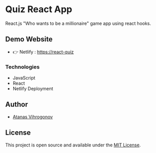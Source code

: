 # Quiz React App

React.js "Who wants to be a millionaire" game app using react hooks.

## Demo Website
- 👉 Netlify : [https://react-quiz]()

### Technologies
- JavaScript
- React
- Netlify Deployment

## Author
- [Atanas Vihrogonov](https://avihrogonov.co.uk)

## License
This project is open source and available under the [MIT License](LICENSE).

